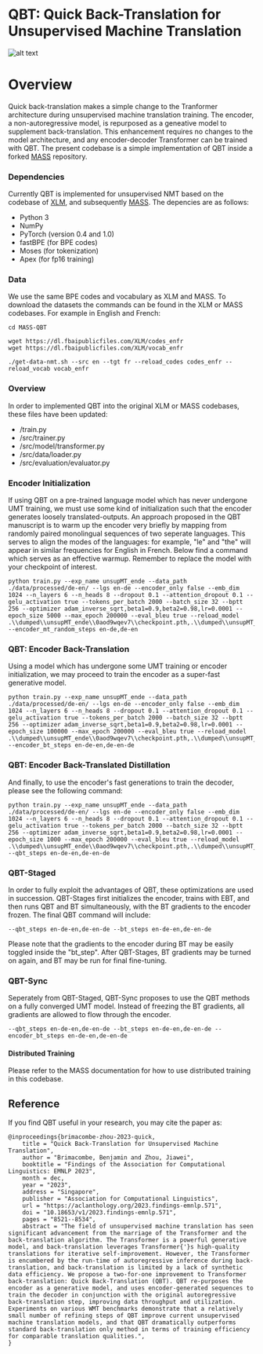 # QBT: Quick Back-Translation for Unsupervised Machine Translation

![alt text](https://github.com/bbrimacombe/Quick-Back-Translation/blob/master/figs/qbt.jpg)

# Overview
Quick back-translation makes a simple change to the Tranformer architecture during unsupervised machine translation training. The encoder, a non-autoregressive model, is repurposed as a geneative model to supplement back-translation. This enhancement requires no changes to the model architecture, and any encoder-decoder Transformer can be trained with QBT. The present codebase is a simple implementation of QBT inside a forked [MASS](https://github.com/ishwnews/MASS) repository.

### Dependencies
Currently QBT is implemented for unsupervised NMT based on the codebase of [XLM](https://github.com/facebookresearch/XLM), and subsequently [MASS](https://github.com/ishwnews/MASS). The depencies are as follows:
- Python 3
- NumPy
- PyTorch (version 0.4 and 1.0)
- fastBPE (for BPE codes)
- Moses (for tokenization)
- Apex (for fp16 training)

### Data

We use the same BPE codes and vocabulary as XLM and MASS. To download the datasets the commands can be found in the XLM or MASS codebases. For example in English and French:

```
cd MASS-QBT

wget https://dl.fbaipublicfiles.com/XLM/codes_enfr
wget https://dl.fbaipublicfiles.com/XLM/vocab_enfr

./get-data-nmt.sh --src en --tgt fr --reload_codes codes_enfr --reload_vocab vocab_enfr
```
### Overview
In order to implemented QBT into the original XLM or MASS codebases, these files have been updated:
- /train.py
- /src/trainer.py
- /src/model/transformer.py
- /src/data/loader.py
- /src/evaluation/evaluator.py  

### Encoder Initialization

If using QBT on a pre-trained language model which has never undergone UMT training, we must use some kind of initialization such that the encoder generates loosely translated-outputs. An approach proposed in the QBT manuscript is to warm up the encoder very briefly by mapping from randomly paired monolingual sequences of two seperate languages. This serves to align the modes of the languages: for example, "le" and "the" will appear in similar frequencies for English in French. Below find a command which serves as an effective warmup. Remember to replace the model with your checkpoint of interest.

```
python train.py --exp_name unsupMT_ende --data_path ./data/processed/de-en/ --lgs en-de --encoder_only false --emb_dim 1024 --n_layers 6 --n_heads 8 --dropout 0.1 --attention_dropout 0.1 --gelu_activation true --tokens_per_batch 2000 --batch_size 32 --bptt 256 --optimizer adam_inverse_sqrt,beta1=0.9,beta2=0.98,lr=0.0001 --epoch_size 5000 --max_epoch 200000 --eval_bleu true --reload_model .\\dumped\\unsupMT_ende\\0aod9wqev7\\checkpoint.pth,.\\dumped\\unsupMT_ende\\0aod9wqev7\\checkpoint.pth --encoder_mt_random_steps en-de,de-en
```

### QBT: Encoder Back-Translation

Using a model which has undergone some UMT training or encoder initialization, we may proceed to train the encoder as a super-fast generative model.

```
python train.py --exp_name unsupMT_ende --data_path ./data/processed/de-en/ --lgs en-de --encoder_only false --emb_dim 1024 --n_layers 6 --n_heads 8 --dropout 0.1 --attention_dropout 0.1 --gelu_activation true --tokens_per_batch 2000 --batch_size 32 --bptt 256 --optimizer adam_inverse_sqrt,beta1=0.9,beta2=0.98,lr=0.0001 --epoch_size 100000 --max_epoch 200000 --eval_bleu true --reload_model .\\dumped\\unsupMT_ende\\0aod9wqev7\\checkpoint.pth,.\\dumped\\unsupMT_ende\\0aod9wqev7\\checkpoint.pth  --encoder_bt_steps en-de-en,de-en-de
```

### QBT: Encoder Back-Translated Distillation

And finally, to use the encoder's fast generations to train the decoder, please see the following command:
```
python train.py --exp_name unsupMT_ende --data_path ./data/processed/de-en/ --lgs en-de --encoder_only false --emb_dim 1024 --n_layers 6 --n_heads 8 --dropout 0.1 --attention_dropout 0.1 --gelu_activation true --tokens_per_batch 2000 --batch_size 32 --bptt 256 --optimizer adam_inverse_sqrt,beta1=0.9,beta2=0.98,lr=0.0001 --epoch_size 1000 --max_epoch 200000 --eval_bleu true --reload_model .\\dumped\\unsupMT_ende\\0aod9wqev7\\checkpoint.pth,.\\dumped\\unsupMT_ende\\0aod9wqev7\\checkpoint.pth  --qbt_steps en-de-en,de-en-de
```

### QBT-Staged
In order to fully exploit the advantages of QBT, these optimizations are used in succession. QBT-Stages first initializes the encoder, trains with EBT, and then runs QBT and BT simultaneously, with the BT gradients to the encoder frozen. The final QBT command will include:

```
--qbt_steps en-de-en,de-en-de --bt_steps en-de-en,de-en-de
```
Please note that the gradients to the encoder during BT may be easily toggled inside the "bt_step".
After QBT-Stages, BT gradients may be turned on again, and BT may be run for final fine-tuning.

### QBT-Sync
Seperately from QBT-Staged, QBT-Sync proposes to use the QBT methods on a fully converged UMT model. Instead of freezing the BT gradients, all gradients are allowed to flow through the encoder.
```
--qbt_steps en-de-en,de-en-de --bt_steps en-de-en,de-en-de --encoder_bt_steps en-de-en,de-en-de
```

#### Distributed Training

Please refer to the MASS documentation for how to use distributed training in this codebase.

## Reference

If you find QBT useful in your research, you may cite the paper as:

```
@inproceedings{brimacombe-zhou-2023-quick,
    title = "Quick Back-Translation for Unsupervised Machine Translation",
    author = "Brimacombe, Benjamin and Zhou, Jiawei",
    booktitle = "Findings of the Association for Computational Linguistics: EMNLP 2023",
    month = dec,
    year = "2023",
    address = "Singapore",
    publisher = "Association for Computational Linguistics",
    url = "https://aclanthology.org/2023.findings-emnlp.571",
    doi = "10.18653/v1/2023.findings-emnlp.571",
    pages = "8521--8534",
    abstract = "The field of unsupervised machine translation has seen significant advancement from the marriage of the Transformer and the back-translation algorithm. The Transformer is a powerful generative model, and back-translation leverages Transformer{'}s high-quality translations for iterative self-improvement. However, the Transformer is encumbered by the run-time of autoregressive inference during back-translation, and back-translation is limited by a lack of synthetic data efficiency. We propose a two-for-one improvement to Transformer back-translation: Quick Back-Translation (QBT). QBT re-purposes the encoder as a generative model, and uses encoder-generated sequences to train the decoder in conjunction with the original autoregressive back-translation step, improving data throughput and utilization. Experiments on various WMT benchmarks demonstrate that a relatively small number of refining steps of QBT improve current unsupervised machine translation models, and that QBT dramatically outperforms standard back-translation only method in terms of training efficiency for comparable translation qualities.",
}
```
    


